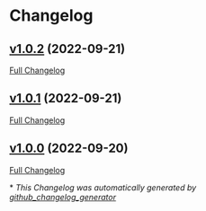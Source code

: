 # Changelog

## [v1.0.2](https://github.com/libis/teneo-logger/tree/v1.0.2) (2022-09-21)

[Full Changelog](https://github.com/libis/teneo-logger/compare/v1.0.1...v1.0.2)

## [v1.0.1](https://github.com/libis/teneo-logger/tree/v1.0.1) (2022-09-21)

[Full Changelog](https://github.com/libis/teneo-logger/compare/v1.0.0...v1.0.1)

## [v1.0.0](https://github.com/libis/teneo-logger/tree/v1.0.0) (2022-09-20)

[Full Changelog](https://github.com/libis/teneo-logger/compare/dfab3315cb6b81a4ef197e5282202ddec89b6c50...v1.0.0)



\* *This Changelog was automatically generated by [github_changelog_generator](https://github.com/github-changelog-generator/github-changelog-generator)*
